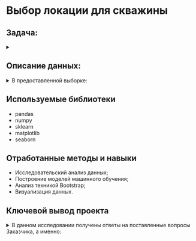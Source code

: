 # Выбор локации для скважины
## Задача:
<details><summary></summary>
  
Добывающей компанией «ГлавРосГосНефть», поставлена задача: необходимо решить, где бурить новую скважину.\
Предоставлены пробы нефти в трёх регионах. Характеристики для каждой скважины в регионе уже известны.\
Надлежит построить модель для определения региона, где добыча принесёт наибольшую прибыль.\
Проанализировать возможную прибыль и риски техникой Bootstrap.
  
Условия задачи:
* Для обучения модели подходит только линейная регрессия (остальные — недостаточно предсказуемые).
* При разведке региона исследуют 500 точек, из которых с помощью машинного обучения выбирают 200 лучших для разработки.
* Бюджет на разработку скважин в регионе — 10 млрд рублей.
* При нынешних ценах один баррель сырья приносит 450 рублей дохода. Доход с каждой единицы продукта составляет 450 тыс. рублей, поскольку объём указан в тысячах баррелей.
* После оценки рисков нужно оставить лишь те регионы, в которых вероятность убытков меньше 2.5%. Среди них выбирают регион с наибольшей средней прибылью.
Данные синтетические: детали контрактов и характеристики месторождений не разглашаются.
</details>

## Описание данных:
<details><summary>В предоставленной выборке:</summary>
  
Данные геологоразведки трёх регионов находятся в  трех файлах: 

|Признаки|Интерпретация|
|:--- |:----------- |
|`id`| — уникальный идентификатор скважины|
|`f0`, `f1`, `f2`| — три признака отражающих характеристики качества и объёма нефти|
|`product`| — объём запасов в скважине (тыс. баррелей)|
</details>

## Используемые библиотеки
* pandas
* numpy
* sklearn
* matplotlib
* seaborn

## Отработанные методы и навыки
* Исследовательский анализ данных;
* Построение моделей машинного обучения;
* Анализ техникой Bootstrap;
* Визуализация данных.
## Ключевой вывод проекта

<details><summary>В данном исследовании получены ответы на поставленные вопросы Заказчика, а именно:</summary>

|Задачи|Выводы|
|:--- |:----------- |
|<ul><li>Для обучения модели подходит только линейная регрессия (остальные — недостаточно предсказуемые).</li><li>При разведке региона исследуют 500 точек, из которых с помощью машинного обучения выбирают 200 лучших для разработки.</li><li>Бюджет на разработку скважин в регионе — 10 млрд рублей.</li><li>При нынешних ценах один баррель сырья приносит 450 рублей дохода.</li><li>После оценки рисков нужно оставить лишь те регионы, в которых вероятность убытков меньше 2.5%. Среди них выбирают регион с наибольшей средней прибылью.|<ul><li>Из всех трех регионов наименьшая Вероятность убытков у Второго региона(0,9%), что ниже заданного порога риска в 2,5%.</li><li>Наибольшую среднюю выручку принесет добыча так же во Втором регионе (53,69 млн. руб. с каждой из перспективных скважин).</li></ul>`Вывод:` Для реализации проекта лучше обратить внимание на Второй регион, так как разработка новых скважин в данном регионе сопряжена с наименьшими рисками и наибольшей выручкой.|
</details>
